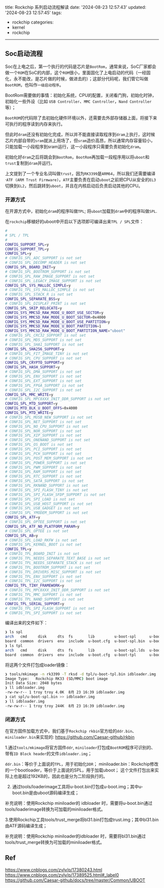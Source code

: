 title: Rockchip 系列启动流程解读
date: '2024-08-23 12:57:43'
updated: '2024-08-23 12:57:45'
tags:
  - rockchip
categories:
  - kernel
  - rockchip
---

## Soc启动流程

Soc在上电之后，第一个执行的代码是芯片是`BootRom`，通常来说，SoC厂家都会做一个`ROM`在SoC的内部，这个`ROM`很小，里面固化了上电启动的代码（一经固化，永不能改，是芯片做的时候，做进去的）；这部分代码呢，我们管它叫做`BootROM`，也叫作`一级启动程序`。

BootRom需要做的事情：初始化系统，CPU的配置，关闭看门狗，初始化时钟，初始化一些外设（比如 `USB Controller`、`MMC Controller`，`Nand Controller`等）；

`BootROM`的代码除了去初始化硬件环境以外，还需要去外部存储器上面，将接下来可执行的程序读到内存来执行。

但此时`dram`还没有初始化完成，所以并不能直接读取程序到`dram`上执行，这时候芯片内部自带的`sram`就派上用场了，但`sram`造价高昂，所以通常内存容量较小，只能加载一小段程序到sram运行，这一小段程序只需要负责初始化`dram`。

初始化好`dram`之后将跳会到`BootRom`，`BootRom`再加载一段程序用以将`uboot`和`trust`复制到`dram`并运行。

上文提到了一个专业名词叫做`trust`，因为`RK3399`是`ARM64`，所以我们还需要编译·`ATF (ARM Trust Firmware)`，`ATF`主要负责在启动`uboot`之前把CPU从安全的`EL3`切换到`EL2`，然后跳转到`uboot`，并且在内核启动后负责启动其他的CPU。

### 开源方式

在开源方式中，初始化`dram`的程序叫做`TPL`; 将`uboot`加载到`dram`中的程序叫做`SPL`.

在`rockchip`移植好的uboot中开启以下选项即可编译出来`TPL / SPL`文件：

```bash
#
# SPL / TPL
#
CONFIG_SUPPORT_SPL=y
CONFIG_SUPPORT_TPL=y
CONFIG_SPL=y
# CONFIG_SPL_ADC_SUPPORT is not set
# CONFIG_SPL_DECOMP_HEADER is not set
CONFIG_SPL_BOARD_INIT=y
# CONFIG_SPL_BOOTROM_SUPPORT is not set
# CONFIG_SPL_RAW_IMAGE_SUPPORT is not set
# CONFIG_SPL_LEGACY_IMAGE_SUPPORT is not set
CONFIG_SPL_SYS_MALLOC_SIMPLE=y
# CONFIG_TPL_SYS_MALLOC_SIMPLE is not set
# CONFIG_SPL_STACK_R is not set
CONFIG_SPL_SEPARATE_BSS=y
# CONFIG_SPL_DISPLAY_PRINT is not set
CONFIG_SPL_SKIP_RELOCATE=y
CONFIG_SYS_MMCSD_RAW_MODE_U_BOOT_USE_SECTOR=y
CONFIG_SYS_MMCSD_RAW_MODE_U_BOOT_SECTOR=0x4000
CONFIG_SYS_MMCSD_RAW_MODE_U_BOOT_USE_PARTITION=y
CONFIG_SYS_MMCSD_RAW_MODE_U_BOOT_PARTITION=1
CONFIG_SYS_MMCSD_RAW_MODE_U_BOOT_PARTITION_NAME="uboot"
# CONFIG_SPL_CRC32_SUPPORT is not set
# CONFIG_SPL_MD5_SUPPORT is not set
# CONFIG_SPL_SHA1_SUPPORT is not set
CONFIG_SPL_SHA256_SUPPORT=y
# CONFIG_SPL_FIT_IMAGE_TINY is not set
# CONFIG_SPL_CPU_SUPPORT is not set
CONFIG_SPL_CRYPTO_SUPPORT=y
CONFIG_SPL_HASH_SUPPORT=y
# CONFIG_SPL_DMA_SUPPORT is not set
# CONFIG_SPL_ENV_SUPPORT is not set
# CONFIG_SPL_EXT_SUPPORT is not set
# CONFIG_SPL_FPGA_SUPPORT is not set
# CONFIG_SPL_I2C_SUPPORT is not set
CONFIG_SPL_MMC_WRITE=y
# CONFIG_SPL_MPC8XXX_INIT_DDR_SUPPORT is not set
CONFIG_SPL_MTD_SUPPORT=y
CONFIG_MTD_BLK_U_BOOT_OFFS=0x4000
CONFIG_SPL_MTD_WRITE=y
# CONFIG_SPL_MUSB_NEW_SUPPORT is not set
# CONFIG_SPL_NET_SUPPORT is not set
# CONFIG_SPL_NO_CPU_SUPPORT is not set
# CONFIG_SPL_NOR_SUPPORT is not set
# CONFIG_SPL_XIP_SUPPORT is not set
# CONFIG_SPL_ONENAND_SUPPORT is not set
# CONFIG_SPL_OS_BOOT is not set
# CONFIG_SPL_PCI_SUPPORT is not set
# CONFIG_SPL_PCH_SUPPORT is not set
# CONFIG_SPL_POST_MEM_SUPPORT is not set
# CONFIG_SPL_POWER_SUPPORT is not set
# CONFIG_SPL_PWM_SUPPORT is not set
# CONFIG_SPL_RAM_SUPPORT is not set
# CONFIG_SPL_RTC_SUPPORT is not set
# CONFIG_SPL_SATA_SUPPORT is not set
# CONFIG_SPL_RKNAND_SUPPORT is not set
# CONFIG_SPL_SPI_FLASH_TINY is not set
# CONFIG_SPL_SPI_FLASH_SFDP_SUPPORT is not set
# CONFIG_SPL_SPI_LOAD is not set
# CONFIG_SPL_USB_HOST_SUPPORT is not set
# CONFIG_SPL_USB_GADGET is not set
# CONFIG_SPL_YMODEM_SUPPORT is not set
CONFIG_SPL_ATF=y
# CONFIG_SPL_OPTEE_SUPPORT is not set
CONFIG_SPL_ATF_NO_PLATFORM_PARAM=y
# CONFIG_SPL_OPTEE is not set
CONFIG_SPL_AB=y
# CONFIG_SPL_LOAD_RKFW is not set
# CONFIG_SPL_KERNEL_BOOT is not set
CONFIG_TPL=y
# CONFIG_TPL_BOARD_INIT is not set
# CONFIG_TPL_NEEDS_SEPARATE_TEXT_BASE is not set
# CONFIG_TPL_NEEDS_SEPARATE_STACK is not set
# CONFIG_TPL_BOOTROM_SUPPORT is not set
# CONFIG_TPL_DRIVERS_MISC_SUPPORT is not set
# CONFIG_TPL_ENV_SUPPORT is not set
# CONFIG_TPL_I2C_SUPPORT is not set
CONFIG_TPL_TINY_FRAMEWORK=y
# CONFIG_TPL_MPC8XXX_INIT_DDR_SUPPORT is not set
# CONFIG_TPL_MMC_SUPPORT is not set
# CONFIG_TPL_NAND_SUPPORT is not set
CONFIG_TPL_SERIAL_SUPPORT=y
# CONFIG_TPL_SPI_FLASH_SUPPORT is not set
# CONFIG_TPL_SPI_SUPPORT is not set
```

编译出来的文件如下：

```bash
❯ ls spl
arch   cmd     disk     dts  fs       lib         u-boot-spl      u-boot-spl.dtb      u-boot-spl.lds  u-boot-spl-nodtb.bin
board  common  drivers  env  include  u-boot.cfg  u-boot-spl.bin  u-boot-spl-dtb.bin  u-boot-spl.map  u-boot-spl.sym
❯ ls tpl
arch   cmd     disk     dts  fs       lib         u-boot-spl.lds  u-boot-tpl.bin      u-boot-tpl.map        u-boot-tpl.sym
board  common  drivers  env  include  u-boot.cfg  u-boot-tpl      u-boot-tpl-dtb.bin  u-boot-tpl-nodtb.bin
```

将这两个文件打包成loader镜像：

```bash
❯ tools/mkimage -n rk3399 -T rksd -d tpl/u-boot-tpl.bin idbloader.img
Image Type:   Rockchip RK33 (SD/MMC) boot image
Init Data Size: 2048 bytes
❯ ll idbloader.img
-rw-rw-r-- 1 troy troy 4.0K  8月 23 16:39 idbloader.img
❯ cat spl/u-boot-spl.bin >> idbloader.img
❯ ll idbloader.img
-rw-rw-r-- 1 troy troy 244K  8月 23 16:39 idbloader.img
```

### 闭源方式

在官方固件加载方式中，我们基于`Rockchip rkbin`官方给的`ddr.bin`、`miniloader.bin`来实现的: https://github.com/Caesar-github/rkbin

1.通过`tools/mkimage`将官方固件`ddr`, `miniloader`打包成`BootROM`程序可识别的、带有`ID Block header`的文件`idbloader.img`；

`ddr.bin`：等价于上面说的`TPL`，用于初始化`DDR`；
miniloader.bin：Rockchip修改的一个bootloader，等价于上面说的SPL，用于加载uboot；
这个文件打包出来实际上也是超过192KB的，因此也是分为二阶段执行的。

2. 通过tools/loaderimage工具将u-boot.bin打包成u-boot.img；其中u-boot.bin是由uboot源码编译生成；

补充说明：使用Rockchip miniloader的 idbloader 时，需要将u-boot.bin通过tools/loaderimage转换为可加载的miniloader格式。

3.使用Rockchip工具tools/trust_merge将bl31.bin打包成trust.img；其中bl31.bin由ATF源码编译生成；

补充说明：使用Rockchip miniloader的idbloader 时，需要将bl31.bin通过tools/trust_merge转换为可加载的miniloader格式。

## Ref

https://www.cnblogs.com/zyly/p/17380243.html
https://www.cnblogs.com/zyly/p/17389525.html#_label0
https://github.com/Caesar-github/docs/tree/master/Common/UBOOT